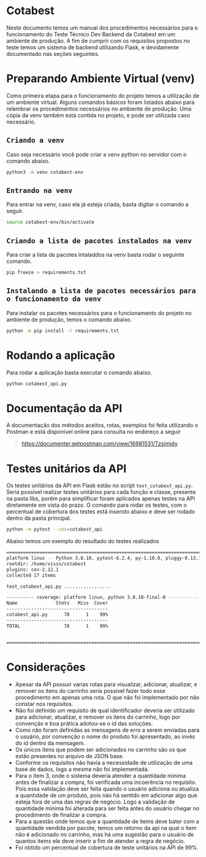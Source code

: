 # Cotabest

Neste documento temos um manual dos procedimentos necessários para o funcionamento do Teste Técnico Dev Backend da Cotabest em um ambiente de produção. A fim de cumprir com os requisitos propostos no teste temos um sistema de backend utilizando Flask, e devidamente documentado nas seções seguintes.

# Preparando Ambiente Virtual (venv)

Como primeira etapa para o funcionamento do projeto temos a utilização de um ambiente virtual. Alguns comandos básicos foram listados abaixo para relembrar os procedimentos necessários no ambiente de produção. Uma cópia da venv também está contida no projeto, e pode ser utilizada caso necessário.

## `Criando a venv`

Caso seja necessário você pode criar a venv python no servidor com o comando abaixo.

``` bash
python3 -m venv cotabest-env
```

## `Entrando na venv`

Para entrar na venv, caso ela já esteja criada, basta digitar o comando a seguir.
``` bash
source cotabest-env/bin/activate
```

## `Criando a lista de pacotes instalados na venv`

Para criar a lista de pacotes intaladdos na venv basta rodar o seguinte comando.

``` bash
pip freeze > requirements.txt
```

## `Instalando a lista de pacotes necessários para o funcionamento da venv`

Para instalar os pacotes necessários para o funcionamento do projeto no ambiente de produção, temos o comando abaixo.

``` bash
python -m pip install -r requirements.txt
```

# Rodando a aplicação

Para rodar a aplicação basta executar o comando abaixo.

``` bash
python cotabest_api.py
```

# Documentação da API

A documentação dos métodos aceitos, rotas, exemplos foi feita utilizando o Postman e está disponível online para consulta no endereço a seguir

> https://documenter.getpostman.com/view/16981531/Tzsimjdy

# Testes unitários da API

Os testes unitários da API em Flask estão no script `test_cotabest_api.py`. Seria possível realizar testes unitários para cada função e classe, presente na pasta libs, porém para simplificar foram aplicados apenas testes na API diretamente em vista do prazo. O comando para rodar os testes, com o percentual de cobertura dos testes está inserido abaixo e deve ser rodado dentro da pasta principal.

``` bash
python -m pytest --cov=cotabest_api
```

Abaixo temos um exemplo do resultado do testes realizados
``` bash
================================================================================ test session starts =================================================================================
platform linux -- Python 3.8.10, pytest-6.2.4, py-1.10.0, pluggy-0.13.1
rootdir: /home/visin/cotabest
plugins: cov-2.12.1
collected 17 items                                                                                                                                                                   

test_cotabest_api.py .................                                                                                                                                         [100%]

---------- coverage: platform linux, python 3.8.10-final-0 -----------
Name              Stmts   Miss  Cover
-------------------------------------
cotabest_api.py      78      1    99%
-------------------------------------
TOTAL                78      1    99%


================================================================================= 17 passed in 0.34s =================================================================================
```

# Considerações

* Apesar da API possuir varias rotas para visualizar, adicionar, atualizar, e remover os itens do carrinho seria possível fazer todo esse procedimento em apenas uma rota. O que não foi implementado por não constar nos requisitos.
* Não foi definido um requisito de qual identificador deveria ser utilizado para adicionar, atualizar, e remover os itens do carrinho, logo por convenção e boa prática adotou-se o id das soluções.
* Como não foram definidas as mensagens de erro a serem enviadas para o usuário, por convenção o nome do produto foi apresentado, ao invés do id dentro da mensagem.
* Os únicos itens que podem ser adicionados no carrinho são os que estão presentes no arquivo de JSON base.
* Conforme os requisitos não havia a necessidade de utilização de uma base de dados, logo a mesma não foi implementada.
* Para o item 3, onde o sistema deveria atender a quantidade miníma antes de finalizar a compra, foi verificada uma incoerência no requisito. Pois essa validação deve ser feita quando o usuário adiciona ou atualiza a quantidade de um produto, pois não há sentido em adicionar algo que esteja fora de uma das regras de negócio. Logo a validação de quantidade mínima foi alterada para ser feita antes do usuário chegar no procedimento de finalizar a compra.
* Para a questão onde temos que a quantidade de items deve bater com a quantidade vendida por pacote, temos um retorno da api na qual o item não é adicionado no carrinho, mas há uma sugestão para o usuário de quantos items ele deve inserir a fim de atender a regra de negócio.
* Foi obtido um percentual de cobertura de teste unitários na API de 99%.